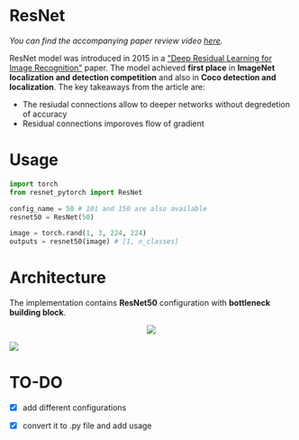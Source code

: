 # ResNet
*You can find the accompanying paper review video [here](https://www.youtube.com/watch?v=wOuaGvxbtZo&t=261s).*

ResNet model was introduced in 2015 in a ["Deep Residual Learning for Image Recognition"](https://arxiv.org/pdf/1512.03385.pdf) paper. The model achieved __first place__ in __ImageNet localization and detection competition__ and also in __Coco detection and localization__. The key takeaways from the article are:
- The resiudal connections allow to deeper networks without degredetion of accuracy 
- Residual connections imporoves flow of gradient

# Usage
```python
import torch
from resnet_pytorch import ResNet

config_name = 50 # 101 and 150 are also available
resnet50 = ResNet(50)

image = torch.rand(1, 3, 224, 224)
outputs = resnet50(image) # [1, n_classes]
```

# Architecture
The implementation contains __ResNet50__ configuration with __bottleneck building block__.

<p align="center">
<img 
  src="https://github.com/maciejbalawejder/DeepLearning-collection/blob/main/ConvNets/ResNet/bottleneck.png"
>
</p>
    
![](https://github.com/maciejbalawejder/DeepLearning-collection/blob/main/ConvNets/ResNet/architectures.png)


# TO-DO
- [x] add different configurations
- [x] convert it to .py file and add usage



